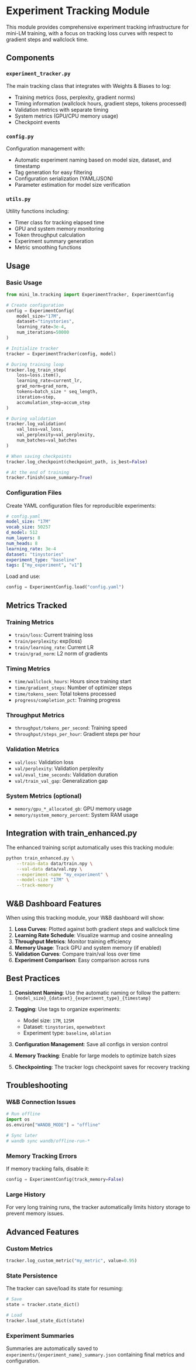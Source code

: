 # Experiment Tracking Module

This module provides comprehensive experiment tracking infrastructure for mini-LM training, with a focus on tracking loss curves with respect to gradient steps and wallclock time.

## Components

### `experiment_tracker.py`
The main tracking class that integrates with Weights & Biases to log:
- Training metrics (loss, perplexity, gradient norms)
- Timing information (wallclock hours, gradient steps, tokens processed)
- Validation metrics with separate timing
- System metrics (GPU/CPU memory usage)
- Checkpoint events

### `config.py`
Configuration management with:
- Automatic experiment naming based on model size, dataset, and timestamp
- Tag generation for easy filtering
- Configuration serialization (YAML/JSON)
- Parameter estimation for model size verification

### `utils.py`
Utility functions including:
- Timer class for tracking elapsed time
- GPU and system memory monitoring
- Token throughput calculation
- Experiment summary generation
- Metric smoothing functions

## Usage

### Basic Usage

```python
from mini_lm.tracking import ExperimentTracker, ExperimentConfig

# Create configuration
config = ExperimentConfig(
    model_size="17M",
    dataset="tinystories",
    learning_rate=3e-4,
    num_iterations=50000
)

# Initialize tracker
tracker = ExperimentTracker(config, model)

# During training loop
tracker.log_train_step(
    loss=loss.item(),
    learning_rate=current_lr,
    grad_norm=grad_norm,
    tokens=batch_size * seq_length,
    iteration=step,
    accumulation_step=accum_step
)

# During validation
tracker.log_validation(
    val_loss=val_loss,
    val_perplexity=val_perplexity,
    num_batches=val_batches
)

# When saving checkpoints
tracker.log_checkpoint(checkpoint_path, is_best=False)

# At the end of training
tracker.finish(save_summary=True)
```

### Configuration Files

Create YAML configuration files for reproducible experiments:

```yaml
# config.yaml
model_size: "17M"
vocab_size: 50257
d_model: 512
num_layers: 8
num_heads: 8
learning_rate: 3e-4
dataset: "tinystories"
experiment_type: "baseline"
tags: ["my_experiment", "v1"]
```

Load and use:

```python
config = ExperimentConfig.load("config.yaml")
```

## Metrics Tracked

### Training Metrics
- `train/loss`: Current training loss
- `train/perplexity`: exp(loss)
- `train/learning_rate`: Current LR
- `train/grad_norm`: L2 norm of gradients

### Timing Metrics
- `time/wallclock_hours`: Hours since training start
- `time/gradient_steps`: Number of optimizer steps
- `time/tokens_seen`: Total tokens processed
- `progress/completion_pct`: Training progress

### Throughput Metrics
- `throughput/tokens_per_second`: Training speed
- `throughput/steps_per_hour`: Gradient steps per hour

### Validation Metrics
- `val/loss`: Validation loss
- `val/perplexity`: Validation perplexity
- `val/eval_time_seconds`: Validation duration
- `val/train_val_gap`: Generalization gap

### System Metrics (optional)
- `memory/gpu_*_allocated_gb`: GPU memory usage
- `memory/system_memory_percent`: System RAM usage

## Integration with train_enhanced.py

The enhanced training script automatically uses this tracking module:

```bash
python train_enhanced.py \
    --train-data data/train.npy \
    --val-data data/val.npy \
    --experiment-name "my_experiment" \
    --model-size "17M" \
    --track-memory
```

## W&B Dashboard Features

When using this tracking module, your W&B dashboard will show:

1. **Loss Curves**: Plotted against both gradient steps and wallclock time
2. **Learning Rate Schedule**: Visualize warmup and cosine annealing
3. **Throughput Metrics**: Monitor training efficiency
4. **Memory Usage**: Track GPU and system memory (if enabled)
5. **Validation Curves**: Compare train/val loss over time
6. **Experiment Comparison**: Easy comparison across runs

## Best Practices

1. **Consistent Naming**: Use the automatic naming or follow the pattern: `{model_size}_{dataset}_{experiment_type}_{timestamp}`

2. **Tagging**: Use tags to organize experiments:
   - Model size: `17M`, `125M`
   - Dataset: `tinystories`, `openwebtext`
   - Experiment type: `baseline`, `ablation`

3. **Configuration Management**: Save all configs in version control

4. **Memory Tracking**: Enable for large models to optimize batch sizes

5. **Checkpointing**: The tracker logs checkpoint saves for recovery tracking

## Troubleshooting

### W&B Connection Issues
```python
# Run offline
import os
os.environ["WANDB_MODE"] = "offline"

# Sync later
# wandb sync wandb/offline-run-*
```

### Memory Tracking Errors
If memory tracking fails, disable it:
```python
config = ExperimentConfig(track_memory=False)
```

### Large History
For very long training runs, the tracker automatically limits history storage to prevent memory issues.

## Advanced Features

### Custom Metrics
```python
tracker.log_custom_metric("my_metric", value=0.95)
```

### State Persistence
The tracker can save/load its state for resuming:
```python
# Save
state = tracker.state_dict()

# Load
tracker.load_state_dict(state)
```

### Experiment Summaries
Summaries are automatically saved to `experiments/{experiment_name}_summary.json` containing final metrics and configuration.